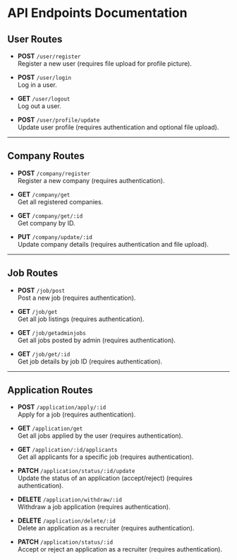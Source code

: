 # API Endpoints Documentation

## User Routes

- **POST** `/user/register`  
  Register a new user (requires file upload for profile picture).

- **POST** `/user/login`  
  Log in a user.

- **GET** `/user/logout`  
  Log out a user.

- **POST** `/user/profile/update`  
  Update user profile (requires authentication and optional file upload).

---

## Company Routes

- **POST** `/company/register`  
  Register a new company (requires authentication).

- **GET** `/company/get`  
  Get all registered companies.

- **GET** `/company/get/:id`  
  Get company by ID.

- **PUT** `/company/update/:id`  
  Update company details (requires authentication and file upload).

---

## Job Routes

- **POST** `/job/post`  
  Post a new job (requires authentication).

- **GET** `/job/get`  
  Get all job listings (requires authentication).

- **GET** `/job/getadminjobs`  
  Get all jobs posted by admin (requires authentication).

- **GET** `/job/get/:id`  
  Get job details by job ID (requires authentication).

---

## Application Routes

- **POST** `/application/apply/:id`  
  Apply for a job (requires authentication).

- **GET** `/application/get`  
  Get all jobs applied by the user (requires authentication).

- **GET** `/application/:id/applicants`  
  Get all applicants for a specific job (requires authentication).

- **PATCH** `/application/status/:id/update`  
  Update the status of an application (accept/reject) (requires authentication).

- **DELETE** `/application/withdraw/:id`  
  Withdraw a job application (requires authentication).

- **DELETE** `/application/delete/:id`  
  Delete an application as a recruiter (requires authentication).

- **PATCH** `/application/status/:id`  
  Accept or reject an application as a recruiter (requires authentication).
